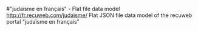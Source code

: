 #"judaïsme en français" - Flat file data model
http://fr.recuweb.com/judaïsme/
Flat JSON file data model of the recuweb portal "judaïsme en français"
